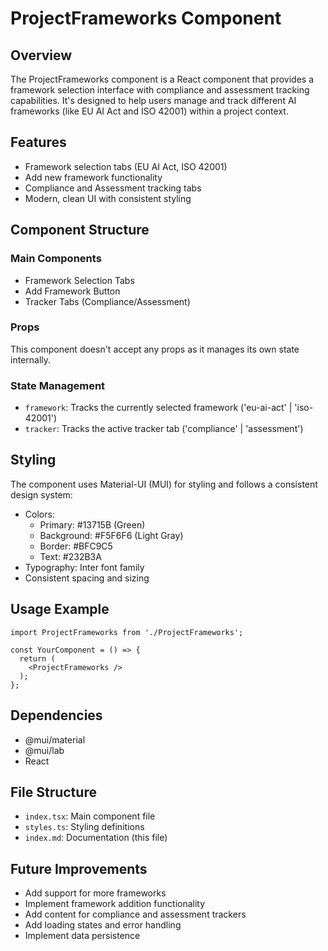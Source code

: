 # ProjectFrameworks Component

## Overview
The ProjectFrameworks component is a React component that provides a framework selection interface with compliance and assessment tracking capabilities. It's designed to help users manage and track different AI frameworks (like EU AI Act and ISO 42001) within a project context.

## Features
- Framework selection tabs (EU AI Act, ISO 42001)
- Add new framework functionality
- Compliance and Assessment tracking tabs
- Modern, clean UI with consistent styling

## Component Structure

### Main Components
- Framework Selection Tabs
- Add Framework Button
- Tracker Tabs (Compliance/Assessment)

### Props
This component doesn't accept any props as it manages its own state internally.

### State Management
- `framework`: Tracks the currently selected framework ('eu-ai-act' | 'iso-42001')
- `tracker`: Tracks the active tracker tab ('compliance' | 'assessment')

## Styling
The component uses Material-UI (MUI) for styling and follows a consistent design system:
- Colors:
  - Primary: #13715B (Green)
  - Background: #F5F6F6 (Light Gray)
  - Border: #BFC9C5
  - Text: #232B3A
- Typography: Inter font family
- Consistent spacing and sizing

## Usage Example
```tsx
import ProjectFrameworks from './ProjectFrameworks';

const YourComponent = () => {
  return (
    <ProjectFrameworks />
  );
};
```

## Dependencies
- @mui/material
- @mui/lab
- React

## File Structure
- `index.tsx`: Main component file
- `styles.ts`: Styling definitions
- `index.md`: Documentation (this file)

## Future Improvements
- Add support for more frameworks
- Implement framework addition functionality
- Add content for compliance and assessment trackers
- Add loading states and error handling
- Implement data persistence